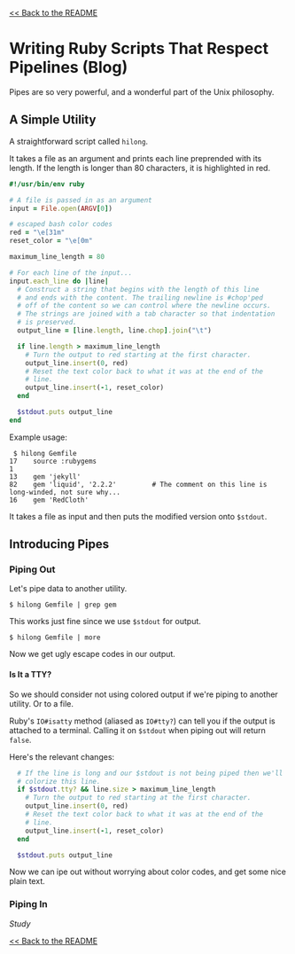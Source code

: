[&lt;&lt; Back to the README](README.md)

# Writing Ruby Scripts That Respect Pipelines (Blog)

Pipes are so very powerful, and a wonderful part of the Unix philosophy.

## A Simple Utility

A straightforward script called `hilong`.

It takes a file as an argument and prints each line preprended with its length.
If the length is longer than 80 characters, it is highlighted in red.

```ruby
#!/usr/bin/env ruby

# A file is passed in as an argument
input = File.open(ARGV[0])

# escaped bash color codes
red = "\e[31m"
reset_color = "\e[0m"

maximum_line_length = 80

# For each line of the input...
input.each_line do |line|
  # Construct a string that begins with the length of this line
  # and ends with the content. The trailing newline is #chop'ped 
  # off of the content so we can control where the newline occurs.
  # The strings are joined with a tab character so that indentation
  # is preserved.
  output_line = [line.length, line.chop].join("\t")

  if line.length > maximum_line_length
    # Turn the output to red starting at the first character.
    output_line.insert(0, red)
    # Reset the text color back to what it was at the end of the
    # line.
    output_line.insert(-1, reset_color)
  end

  $stdout.puts output_line
end
```

Example usage:

```
 $ hilong Gemfile
17    source :rubygems
1
13    gem 'jekyll'
82    gem 'liquid', '2.2.2'         # The comment on this line is long-winded, not sure why... 
16    gem 'RedCloth'  
```

It takes a file as input and then puts the modified version onto `$stdout`.

## Introducing Pipes

### Piping Out

Let's pipe data to another utility.

```
$ hilong Gemfile | grep gem
```

This works just fine since we use `$stdout` for output.

```
$ hilong Gemfile | more
```

Now we get ugly escape codes in our output.

#### Is It a TTY?

So we should consider not using colored output if we're piping to another utility.
Or to a file.

Ruby's `IO#isatty` method (aliased as `IO#tty?`) can tell you if the output is attached
to a terminal. Calling it on `$stdout` when piping out will return `false`.

Here's the relevant changes:


```ruby
  # If the line is long and our $stdout is not being piped then we'll
  # colorize this line.
  if $stdout.tty? && line.size > maximum_line_length
    # Turn the output to red starting at the first character.
    output_line.insert(0, red)
    # Reset the text color back to what it was at the end of the
    # line.
    output_line.insert(-1, reset_color)
  end 

  $stdout.puts output_line
```

Now we can ipe out without worrying about color codes, and get some nice plain text.

### Piping In

_Study_

[&lt;&lt; Back to the README](README.md)

[hilong source]: https://gist.github.com/jstorimer/1465437
